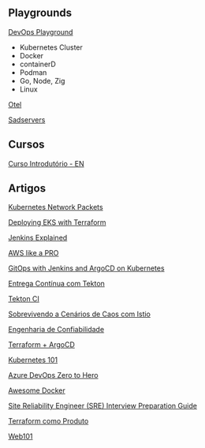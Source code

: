 
## Playgrounds

[DevOps Playground](https://labs.iximiuz.com/playgrounds?z=3)
* Kubernetes Cluster
* Docker
* containerD
* Podman
* Go, Node, Zig
* Linux 

[Otel](https://t.co/dVii9akHSa)

[Sadservers](https://sadservers.com/scenarios)

## Cursos

[Curso Introdutório - EN](https://techiescamp.com/courses/devops-engineer-roadmap-course/)


## Artigos 

[Kubernetes Network Packets](https://learnk8s.io/kubernetes-network-packets)

[Deploying EKS with Terraform](https://hewi.blog/deploying-an-eks-cluster-using-terraform)

[Jenkins Explained](https://www.infoworld.com/article/3239666/what-is-jenkins-the-ci-server-explained.html)

[AWS like a PRO](https://medium.com/@jankammerath/using-aws-like-a-pro-best-practices-from-solutions-architects-633a1e316be2)

[GitOps with Jenkins and ArgoCD on Kubernetes](https://medium.com/@emrah-t/extending-your-ci-cd-pipeline-with-gitops-an-end-to-end-automation-with-argocd-and-jenkins-on-f6c39b3dcb21)

[Entrega Contínua com Tekton](https://drive.google.com/file/d/17U7wCIuyrP0Zng67LBGxHN08EbOtXcgY/view)

[Tekton CI](https://dev.to/leandronsp/tekton-ci-part-i-a-gentle-introduction-ilj)

[Sobrevivendo a Cenários de Caos com Istio](https://speakerdeck.com/msfidelis/sobrevivendo-a-cenarios-de-caos-com-istio-service-mesh)

[Engenharia de Confiabilidade](https://speakerdeck.com/msfidelis/engenharia-de-confiabilidade-roadmap)

[Terraform + ArgoCD](https://github.com/bernardolsp/pes2023)

[Kubernetes 101](https://dev.to/leandronsp/kubernetes-101-part-i-the-fundamentals-23a1)

[Azure DevOps Zero to Hero](https://learn.microsoft.com/en-us/shows/devops-lab/azure-devops-zero-to-hero-tutorial)

[Awesome Docker](https://github.com/veggiemonk/awesome-docker)

[Site Reliability Engineer (SRE) Interview Preparation Guide](https://github.com/mxssl/sre-interview-prep-guide)

[Terraform como Produto](https://gomex.me/blog/organizando_modulos_terraform/)

[Web101](https://web101.leandronsp.com)


